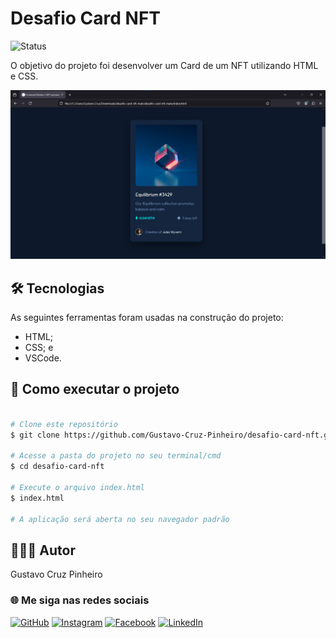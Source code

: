 # Desafio Card NFT

![Status](http://img.shields.io/static/v1?label=Status&message=Finalizado&color=GREEN&style=for-the-badge)

O objetivo do projeto foi desenvolver um Card de um NFT utilizando HTML e CSS.

![Demonstração da Aplicação](./images/demo.png)

## 🛠 Tecnologias

As seguintes ferramentas foram usadas na construção do projeto:

* HTML;
* CSS; e
* VSCode.

## 🚀 Como executar o projeto

```bash

# Clone este repositório
$ git clone https://github.com/Gustavo-Cruz-Pinheiro/desafio-card-nft.git

# Acesse a pasta do projeto no seu terminal/cmd
$ cd desafio-card-nft

# Execute o arquivo index.html
$ index.html

# A aplicação será aberta no seu navegador padrão

```

## 👨🏽‍💻 Autor

Gustavo Cruz Pinheiro

### 🌐 Me siga nas redes sociais

<a href="https://github.com/Gustavo-Cruz-Pinheiro">![GitHub](https://img.shields.io/badge/github-%23121011.svg?style=for-the-badge&logo=github&logoColor=white)</a>
<a href="https://www.instagram.com/gusttavo.cruz_">![Instagram](https://img.shields.io/badge/Instagram-%23E4405F.svg?style=for-the-badge&logo=Instagram&logoColor=white)</a>
<a href="https://www.facebook.com/gustavocruzpinheiro">![Facebook](https://img.shields.io/badge/Facebook-%231877F2.svg?style=for-the-badge&logo=Facebook&logoColor=white)</a>
<a href="https://www.linkedin.com/in/gustavo-cruz-pinheiro-61b852217/">![LinkedIn](https://img.shields.io/badge/linkedin-%230077B5.svg?style=for-the-badge&logo=linkedin&logoColor=white)</a>
